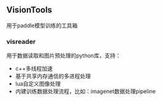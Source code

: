 ## VisionTools

用于paddle模型训练的工具箱

### visreader

用于数据读取和图片预处理的python库，支持：
* c++多线程加速
* 基于共享内存通信的多进程处理
* lua自定义图像处理
* 内建训练数据处理流程，比如：imagenet数据处理pipeline
